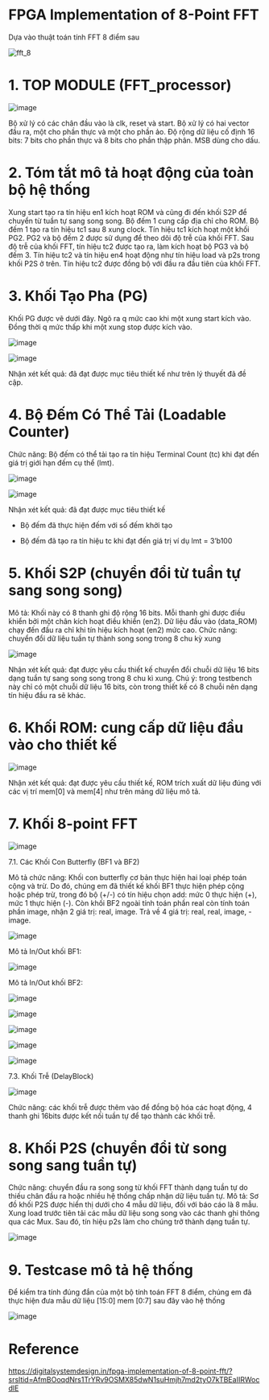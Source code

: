 # FPGA Implementation of 8-Point FFT

Dựa vào thuật toán tính FFT 8 điểm sau

![fft_8](https://github.com/user-attachments/assets/1e3a723d-2fa9-450e-86fa-966578e7a821)

# 1. TOP MODULE (FFT_processor)

![image](https://github.com/user-attachments/assets/ff82ec5d-6375-4099-a497-2ec8764fdd2b)

Bộ xử lý có các chân đầu vào là clk, reset và start. Bộ xử lý có hai vector đầu ra, một cho phần thực và một cho phần ảo. Độ rộng dữ liệu cố định 16 bits: 7 bits cho phần thực và 8 bits cho phần thập phân. MSB dùng cho dấu.

# 2. Tóm tắt mô tả hoạt động của toàn bộ hệ thống
Xung start tạo ra tín hiệu en1 kích hoạt ROM và cũng đi đến khối S2P để chuyển từ tuần tự sang song song. Bộ đếm 1 cung cấp địa chỉ cho ROM. Bộ đếm 1 tạo ra tín hiệu tc1 sau 8 xung clock. Tín hiệu tc1 kích hoạt một khối PG2. PG2 và bộ đếm 2 được sử dụng để theo dõi độ trễ của khối FFT. Sau độ trễ của khối FFT, tín hiệu tc2 được tạo ra, làm kích hoạt bộ PG3 và bộ đếm 3. Tín hiệu tc2 và tín hiệu en4 hoạt động như tín hiệu load và p2s trong khối P2S ở trên. Tín hiệu tc2 được đồng bộ với đầu ra đầu tiên của khối FFT.
# 3. Khối Tạo Pha (PG)
Khối PG được vẽ dưới đây. Ngõ ra q mức cao khi một xung start kích vào. Đồng thời q mức thấp khi một xung stop được kích vào.

![image](https://github.com/user-attachments/assets/6a70bada-04e3-4c25-b3ec-f7f8982a18f6)

![image](https://github.com/user-attachments/assets/f789ad65-8b0e-48ae-b8fd-9e6ee06d22b1)

Nhận xét kết quả: đã đạt được mục tiêu thiết kế như trên lý thuyết đã đề cập.
# 4. Bộ Đếm Có Thể Tải (Loadable Counter)
Chức năng: Bộ đếm có thể tải tạo ra tín hiệu Terminal Count (tc) khi đạt đến giá trị giới hạn đếm cụ thể (lmt).

![image](https://github.com/user-attachments/assets/5f52880d-fa2b-47c8-a06e-810289da13a5)

![image](https://github.com/user-attachments/assets/2a8527fa-c15e-49d0-92d4-bae03d653f2a)

Nhận xét kết quả: đã đạt được mục tiêu thiết kế

+ Bộ đếm đã thực hiện đếm với số đếm khởi tạo

+ Bộ đếm đã tạo ra tín hiệu tc khi đạt đến giá trị ví dụ lmt = 3’b100
# 5. Khối S2P (chuyển đổi từ tuần tự sang song song)
Mô tả: Khối này có 8 thanh ghi độ rộng 16 bits. Mỗi thanh ghi được điều khiển bởi một chân kích hoạt điều khiển (en2). Dữ liệu đầu vào (data_ROM) chạy đến đầu ra chỉ khi tín hiệu kích hoạt (en2) mức cao.
Chức năng: chuyển đổi dữ liệu tuần tự thành song song trong 8 chu kỳ xung

![image](https://github.com/user-attachments/assets/42d97017-2223-4d5f-a833-bcdbd8d8291e)

Nhận xét kết quả: đạt được yêu cầu thiết kế chuyển đổi chuỗi dữ liệu 16 bits dạng tuần tự sang song song trong 8 chu kì xung. Chú ý: trong testbench này chỉ có một chuỗi dữ liệu 16 bits, còn trong thiết kế có 8 chuỗi nên dạng tín hiệu đầu ra sẽ khác.
# 6. Khối ROM: cung cấp dữ liệu đầu vào cho thiết kế

![image](https://github.com/user-attachments/assets/54d6f4c1-c469-4c8a-932a-95b70d812c6b)

Nhận xét kết quả: đạt được yêu cầu thiết kế, ROM trích xuất dữ liệu đúng với các vị trí mem[0] và mem[4] như trên mảng dữ liệu mô tả.

# 7. Khối 8-point FFT

![image](https://github.com/user-attachments/assets/a3569fbb-e6a5-4b7e-8c19-e50adb452b0d)

7.1. Các Khối Con Butterfly (BF1 và BF2)

Mô tả chức năng: Khối con butterfly cơ bản thực hiện hai loại phép toán cộng và trừ. Do đó, chúng em đã thiết kế khối BF1 thực hiện phép cộng hoặc phép trừ, trong đó bộ (+/-) có tín hiệu chọn add: mức 0 thực hiện (+), mức 1 thực hiện (-). Còn khối BF2 ngoài tính toán phần real còn tính toán phần image, nhận 2 giá trị: real, image. Trả về 4 giá trị: real, real, image, -image.

![image](https://github.com/user-attachments/assets/4d901e28-e480-4677-955b-e80789b9b169)

Mô tả In/Out khối BF1:

![image](https://github.com/user-attachments/assets/5a8f912c-8227-4aa5-9bd2-f0b644d92c14)

Mô tả In/Out khối BF2:

![image](https://github.com/user-attachments/assets/9b1c3d21-68bc-4906-9b1d-efb426610ffa)

![image](https://github.com/user-attachments/assets/061c28e3-548f-40ee-b7ab-9904f3b05844)

![image](https://github.com/user-attachments/assets/312f58f5-0076-4538-9932-d1ba5a2a5c52)

![image](https://github.com/user-attachments/assets/61ca8753-9371-44e8-9eea-e3a33372d51b)

![image](https://github.com/user-attachments/assets/4c12bbcb-3604-41eb-9120-3771c972f125)

7.3. Khối Trễ (DelayBlock)

![image](https://github.com/user-attachments/assets/1ee749c9-c92a-45ba-8e94-dbb048f92738)

Chức năng: các khối trễ được thêm vào để đồng bộ hóa các hoạt động, 4 thanh ghi 16bits được kết nối tuần tự để tạo thành các khối trễ.
# 8. Khối P2S (chuyển đổi từ song song sang tuần tự)
Chức năng: chuyển đầu ra song song từ khối FFT thành dạng tuần tự do thiếu chân đầu ra hoặc nhiều hệ thống chấp nhận dữ liệu tuần tự. 
Mô tả: Sơ đồ khối P2S được hiển thị dưới cho 4 mẫu dữ liệu, đối với báo cáo là 8 mẫu. Xung load trước tiên tải các mẫu dữ liệu song song vào các thanh ghi thông qua các Mux. Sau đó, tín hiệu p2s làm cho chúng trở thành dạng tuần tự. 

![image](https://github.com/user-attachments/assets/f5ea79ff-add3-4a21-bf1d-192073d6dcbf)

# 9. Testcase mô tả hệ thống
Để kiểm tra tính đúng đắn của một bộ tính toán FFT 8 điểm, chúng em đã thực hiện đưa mẫu dữ liệu [15:0] mem [0:7] sau đây vào hệ thống

![image](https://github.com/user-attachments/assets/430041b7-c744-4383-b2a9-e76a36434abd)

# Reference
https://digitalsystemdesign.in/fpga-implementation-of-8-point-fft/?srsltid=AfmBOoqdNrs1TrYRv9OSMX85dwN1suHmjh7md2tyO7kTBEaIIRWocdlE
